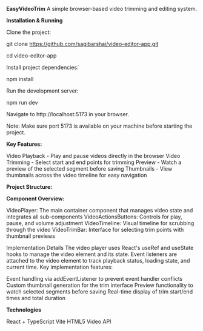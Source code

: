**EasyVideoTrim**
A simple browser-based video trimming and editing system.


**Installation & Running**

Clone the project:

git clone https://github.com/sagibarshai/video-editor-app.git


cd video-editor-app

Install project dependencies:ֿ

npm install


Run the development server:

npm run dev

Navigate to http://localhost:5173 in your browser.


Note: Make sure port 5173 is available on your machine before starting the project.

**Key Features:**

Video Playback - Play and pause videos directly in the browser
Video Trimming - Select start and end points for trimming
Preview - Watch a preview of the selected segment before saving
Thumbnails - View thumbnails across the video timeline for easy navigation

**Project Structure:**



**Component Overview:**

VideoPlayer: The main container component that manages video state and integrates all sub-components
VideoActionsButtons: Controls for play, pause, and volume adjustment
VideoTimeline: Visual timeline for scrubbing through the video
VideoTrimBar: Interface for selecting trim points with thumbnail previews

Implementation Details
The video player uses React's useRef and useState hooks to manage the video element and its state. Event listeners are attached to the video element to track playback status, loading state, and current time.
Key implementation features:

Event handling via addEventListener to prevent event handler conflicts
Custom thumbnail generation for the trim interface
Preview functionality to watch selected segments before saving
Real-time display of trim start/end times and total duration

**Technologies**

React + TypeScript
Vite
HTML5 Video API
